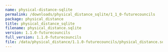 ```yaml
---
name: physical-distance-sqlite
permalink: /downloads/physical_distance_sqlite/1_1_0-futurecouncils
package: physical_distance
title: physical_distance_sqlite
filename: physical_distance.sqlite
version: 1.1.0-futurecouncils
full_version: 1.1.0-futurecouncils
file: /data/physical_distance/1.1.0-futurecouncils/physical_distance.sqlite
---
```

